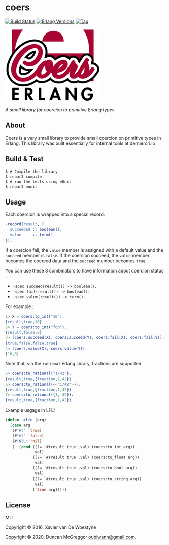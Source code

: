 # coers

[![Build Status][gh-actions-badge]][gh-actions]
[![Erlang Versions][erlang-badge]][versions]
[![Tag][github-tag-badge]][github-tag]

[![Project Logo][logo]][logo-large]

*A small library for coercion to primitive Erlang types*

## About

Coers is a very small library to provide small coercion
on primitive types in Erlang. This library was built
essentially for internal tools at derniercri.io

## Build & Test

    $ # Compile the library
    $ rebar3 compile
    $ # run the tests using eUnit
    $ rebar3 eunit

## Usage

Each coercion is wrapped into a special record: 

```erlang
-record(result, {
  succeeded :: boolean(),
  value     :: term()
}).
```

If a coercion fail, the `value` member is assigned with a default value and the `succeed`
member is `false`. If the coersion succeed, the `value` member becomes the coerced data and the 
`succeed` member becomes `true`.

You can use these 3 combinators to have information about coercion status : 

-  `-spec succeed(result()) -> boolean().`
-  `-spec fail(result()) -> boolean().`
-  `-spec value(result()) -> term().`

For example : 

```erlang
1> X = coers:to_int("10").
{result,true,10}
2> Y = coers:to_int("foo").
{result,false,0}
3> [coers:succeed(X), coers:succeed(Y), coers:fail(X), coers:fail(Y)].
[true,false,false,true]
4> [coers:value(X), coers:value(Y)].
[10,0]
```

Note that, via the `rational` Erlang library, fractions are supported:

``` erlang
5> coers:to_rational("1/42").
{result,true,{fraction,1,42}}
6> coers:to_rational(<<"1/42">>).
{result,true,{fraction,1,42}}
7> coers:to_rational({1, 42}).
{result,true,{fraction,1,42}}
```

Example usgage in LFE:

``` lisp
(defun ->lfe (arg)
  (case arg
   (#"#t" 'true)
   (#"#f" 'false)
   (#"NIL" 'nil)
   (_ (cond ((?= `#(result true ,val) (coers:to_int arg))
             val)
            ((?= `#(result true ,val) (coers:to_float arg))
             val)
            ((?= `#(result true ,val) (coers:to_bool arg))
             val)
            ((?= `#(result true ,val) (coers:to_string arg))
             val)
            ('true arg)))))
```

## License

MIT

Copyright © 2016, Xavier van De Woestyne

Copyright © 2020, Duncan McGreggor <oubiwann@gmail.com>.


[//]: ---Named-Links---

[logo]: priv/images/logo-v1.png
[logo-large]: priv/images/logo-v1.svg
[gh-actions-badge]: https://github.com/erlsci/coers/workflows/ci%2Fcd/badge.svg
[gh-actions]: https://github.com/erlsci/coers/actions
[erlang-badge]: https://img.shields.io/badge/erlang-19%20to%2023-blue.svg
[versions]: https://github.com/erlsci/coers/blob/master/.github/workflows/cicd.yml
[github-tag]: https://github.com/erlsci/coers/tags
[github-tag-badge]: https://img.shields.io/github/tag/erlsci/coers.svg

